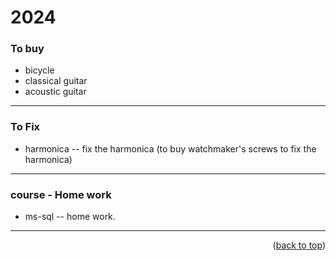 <a name="topage"></a>

# 2024

### To buy
* bicycle
* classical guitar
* acoustic guitar

-----

### To Fix
* harmonica -- fix the harmonica (to buy watchmaker's screws to fix the harmonica)

-----

### course - Home work
* ms-sql -- home work.


-----

<p align="right">(<a href="#topage">back to top</a>)</p>
<br/>
<br/>
